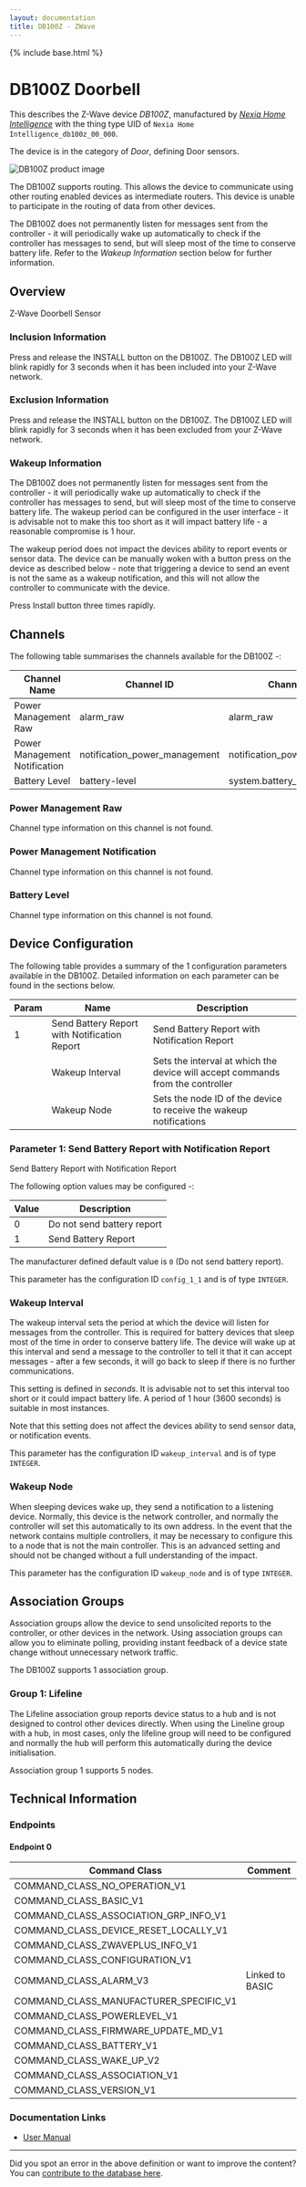```yaml
---
layout: documentation
title: DB100Z - ZWave
---
```


{% include base.html %}

# DB100Z Doorbell
This describes the Z-Wave device *DB100Z*, manufactured by *[Nexia Home Intelligence](http://www.nexiahome.com)* with the thing type UID of ```Nexia Home Intelligence_db100z_00_000```.

The device is in the category of *Door*, defining Door sensors.

![DB100Z product image](https://opensmarthouse.org/assets/zwave/attachments/309/DB100Z.jpeg)


The DB100Z supports routing. This allows the device to communicate using other routing enabled devices as intermediate routers.  This device is unable to participate in the routing of data from other devices.

The DB100Z does not permanently listen for messages sent from the controller - it will periodically wake up automatically to check if the controller has messages to send, but will sleep most of the time to conserve battery life. Refer to the *Wakeup Information* section below for further information.

## Overview

Z-Wave Doorbell Sensor

### Inclusion Information

Press and release the INSTALL button on the DB100Z. The DB100Z LED will blink rapidly for 3 seconds when it has been included into your Z-Wave network.

### Exclusion Information

Press and release the INSTALL button on the DB100Z. The DB100Z LED will blink rapidly for 3 seconds when it has been excluded from your Z-Wave network.

### Wakeup Information

The DB100Z does not permanently listen for messages sent from the controller - it will periodically wake up automatically to check if the controller has messages to send, but will sleep most of the time to conserve battery life. The wakeup period can be configured in the user interface - it is advisable not to make this too short as it will impact battery life - a reasonable compromise is 1 hour.

The wakeup period does not impact the devices ability to report events or sensor data. The device can be manually woken with a button press on the device as described below - note that triggering a device to send an event is not the same as a wakeup notification, and this will not allow the controller to communicate with the device.


Press Install button three times rapidly.

## Channels

The following table summarises the channels available for the DB100Z -:

| Channel Name | Channel ID | Channel Type | Category | Item Type |
|--------------|------------|--------------|----------|-----------|
| Power Management Raw | alarm_raw | alarm_raw |  |  | 
| Power Management Notification | notification_power_management | notification_power_management |  |  | 
| Battery Level | battery-level | system.battery_level | Battery | Number |

### Power Management Raw
Channel type information on this channel is not found.

### Power Management Notification
Channel type information on this channel is not found.

### Battery Level
Channel type information on this channel is not found.



## Device Configuration

The following table provides a summary of the 1 configuration parameters available in the DB100Z.
Detailed information on each parameter can be found in the sections below.

| Param | Name  | Description |
|-------|-------|-------------|
| 1 | Send Battery Report with Notification Report | Send Battery Report with Notification Report |
|  | Wakeup Interval | Sets the interval at which the device will accept commands from the controller |
|  | Wakeup Node | Sets the node ID of the device to receive the wakeup notifications |

### Parameter 1: Send Battery Report with Notification Report

Send Battery Report with Notification Report

The following option values may be configured -:

| Value  | Description |
|--------|-------------|
| 0 | Do not send battery report |
| 1 | Send Battery Report |

The manufacturer defined default value is ```0``` (Do not send battery report).

This parameter has the configuration ID ```config_1_1``` and is of type ```INTEGER```.

### Wakeup Interval

The wakeup interval sets the period at which the device will listen for messages from the controller. This is required for battery devices that sleep most of the time in order to conserve battery life. The device will wake up at this interval and send a message to the controller to tell it that it can accept messages - after a few seconds, it will go back to sleep if there is no further communications. 

This setting is defined in *seconds*. It is advisable not to set this interval too short or it could impact battery life. A period of 1 hour (3600 seconds) is suitable in most instances.

Note that this setting does not affect the devices ability to send sensor data, or notification events.

This parameter has the configuration ID ```wakeup_interval``` and is of type ```INTEGER```.

### Wakeup Node

When sleeping devices wake up, they send a notification to a listening device. Normally, this device is the network controller, and normally the controller will set this automatically to its own address.
In the event that the network contains multiple controllers, it may be necessary to configure this to a node that is not the main controller. This is an advanced setting and should not be changed without a full understanding of the impact.

This parameter has the configuration ID ```wakeup_node``` and is of type ```INTEGER```.


## Association Groups

Association groups allow the device to send unsolicited reports to the controller, or other devices in the network. Using association groups can allow you to eliminate polling, providing instant feedback of a device state change without unnecessary network traffic.

The DB100Z supports 1 association group.

### Group 1: Lifeline

The Lifeline association group reports device status to a hub and is not designed to control other devices directly. When using the Lineline group with a hub, in most cases, only the lifeline group will need to be configured and normally the hub will perform this automatically during the device initialisation.

Association group 1 supports 5 nodes.

## Technical Information

### Endpoints

#### Endpoint 0

| Command Class | Comment |
|---------------|---------|
| COMMAND_CLASS_NO_OPERATION_V1| |
| COMMAND_CLASS_BASIC_V1| |
| COMMAND_CLASS_ASSOCIATION_GRP_INFO_V1| |
| COMMAND_CLASS_DEVICE_RESET_LOCALLY_V1| |
| COMMAND_CLASS_ZWAVEPLUS_INFO_V1| |
| COMMAND_CLASS_CONFIGURATION_V1| |
| COMMAND_CLASS_ALARM_V3| Linked to BASIC|
| COMMAND_CLASS_MANUFACTURER_SPECIFIC_V1| |
| COMMAND_CLASS_POWERLEVEL_V1| |
| COMMAND_CLASS_FIRMWARE_UPDATE_MD_V1| |
| COMMAND_CLASS_BATTERY_V1| |
| COMMAND_CLASS_WAKE_UP_V2| |
| COMMAND_CLASS_ASSOCIATION_V1| |
| COMMAND_CLASS_VERSION_V1| |

### Documentation Links

* [User Manual](https://www.opensmarthouse.org/zwavedatabase/309/Doorbell-Sensor-Installation-Guide.pdf)

---

Did you spot an error in the above definition or want to improve the content?
You can [contribute to the database here](https://www.opensmarthouse.org/zwavedatabase/309).
